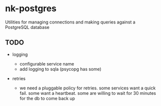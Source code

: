 # nk-postgres
Utilities for managing connections and making queries against a PostgreSQL database


## TODO 
* logging
  * configurable service name
  * add logging to sqla (psycopg has some) 

* retries
  * we need a pluggable policy for retries. some services want a quick fail. some want a heartbeat. some are willing to wait for 30 minutes for the db to come back up 

